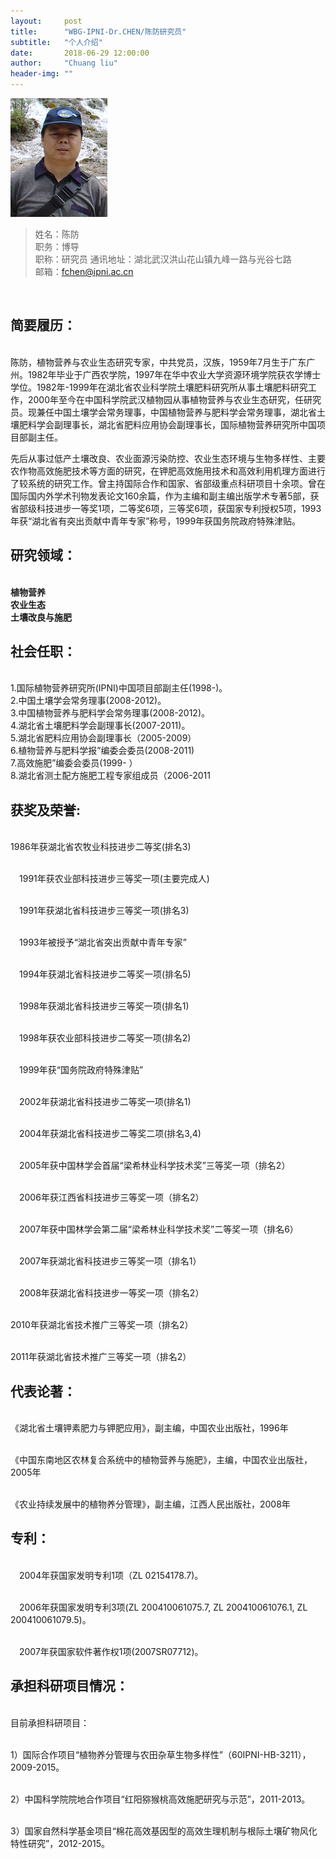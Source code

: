 ```yaml
---
layout:     post
title:      "WBG-IPNI-Dr.CHEN/陈防研究员"
subtitle:   "个人介绍"
date:       2018-06-29 12:00:00
author:     "Chuang liu"
header-img: ""
---
```

![](/img/dr/wbg-cf.jpg)
> 姓名：陈防  
> 职务：博导  
> 职称：研究员
> 通讯地址：湖北武汉洪山花山镇九峰一路与光谷七路    
> 邮箱：fchen@ipni.ac.cn  
<br/>


## 简要履历：

<br />陈防，植物营养与农业生态研究专家，中共党员，汉族，1959年7月生于广东广州。1982年毕业于广西农学院，1997年在华中农业大学资源环境学院获农学博士学位。1982年-1999年在湖北省农业科学院土壤肥料研究所从事土壤肥料研究工作，2000年至今在中国科学院武汉植物园从事植物营养与农业生态研究，任研究员。现兼任中国土壤学会常务理事，中国植物营养与肥料学会常务理事，湖北省土壤肥料学会副理事长，湖北省肥料应用协会副理事长，国际植物营养研究所中国项目部副主任。

先后从事过低产土壤改良、农业面源污染防控、农业生态环境与生物多样性、主要农作物高效施肥技术等方面的研究，在钾肥高效施用技术和高效利用机理方面进行了较系统的研究工作。曾主持国际合作和国家、省部级重点科研项目十余项。曾在国际国内外学术刊物发表论文160余篇，作为主编和副主编出版学术专著5部，获省部级科技进步一等奖1项，二等奖6项，三等奖6项，获国家专利授权5项，1993年获“湖北省有突出贡献中青年专家”称号，1999年获国务院政府特殊津贴。


## 研究领域：

<br />**植物营养** 
<br />**农业生态**
<br />**土壤改良与施肥**

## 社会任职：

<br />1.国际植物营养研究所(IPNI)中国项目部副主任(1998-)。 　
<br />2.中国土壤学会常务理事(2008-2012)。 　
<br />3.中国植物营养与肥料学会常务理事(2008-2012)。 　
<br />4.湖北省土壤肥料学会副理事长(2007-2011)。 　
<br />5.湖北省肥料应用协会副理事长（2005-2009） 　
<br />6.植物营养与肥料学报”编委会委员(2008-2011) 
<br />7.高效施肥”编委会委员(1999- ） 　 　
<br />8.湖北省测土配方施肥工程专家组成员（2006-2011

## 获奖及荣誉:

<br />  1986年获湖北省农牧业科技进步二等奖(排名3) 

<br />　1991年获农业部科技进步三等奖一项(主要完成人)

<br />　1991年获湖北省科技进步三等奖一项(排名3)

<br />　1993年被授予“湖北省突出贡献中青年专家”

<br />　1994年获湖北省科技进步二等奖一项(排名5)

<br />　1998年获湖北省科技进步三等奖一项(排名1)

<br />　1998年获农业部科技进步二等奖一项(排名2)

<br />　1999年获“国务院政府特殊津贴”

<br />　2002年获湖北省科技进步二等奖一项(排名1)

<br />　2004年获湖北省科技进步二等奖二项(排名3,4)

<br />　2005年获中国林学会首届“梁希林业科学技术奖”三等奖一项（排名2）

<br />　2006年获江西省科技进步三等奖一项（排名2）

<br />　2007年获中国林学会第二届“梁希林业科学技术奖”二等奖一项（排名6）

<br />　2007年获湖北省科技进步三等奖一项（排名1）

<br />　2008年获湖北省科技进步一等奖一项（排名2）

<br />  2010年获湖北省技术推广三等奖一项（排名2）

<br />  2011年获湖北省技术推广三等奖一项（排名2）

## 代表论著：
<br />《湖北省土壤钾素肥力与钾肥应用》，副主编，中国农业出版社，1996年

<br />《中国东南地区农林复合系统中的植物营养与施肥》，主编，中国农业出版社，2005年

<br />《农业持续发展中的植物养分管理》，副主编，江西人民出版社，2008年


## 专利：

<br />　2004年获国家发明专利1项（ZL 02154178.7)。

<br />　2006年获国家发明专利3项(ZL 200410061075.7, ZL 200410061076.1, ZL 200410061079.5)。

<br />　2007年获国家软件著作权1项(2007SR07712)。



## 承担科研项目情况：
<br />目前承担科研项目：

<br />1）国际合作项目“植物养分管理与农田杂草生物多样性”（60IPNI-HB-3211），2009-2015。

<br />2）中国科学院院地合作项目“红阳猕猴桃高效施肥研究与示范”，2011-2013。

<br />3）国家自然科学基金项目“棉花高效基因型的高效生理机制与根际土壤矿物风化特性研究”，2012-2015。